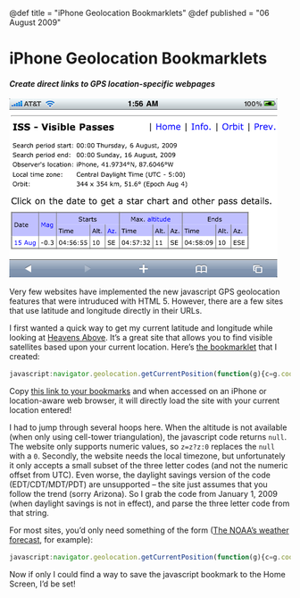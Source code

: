 @def title = "iPhone Geolocation Bookmarklets"
@def published = "06 August 2009"

# iPhone Geolocation Bookmarklets

#### _Create direct links to GPS location-specific webpages_

![Heaven's Above tracking the ISS on an iPhone](/assets/notes/geobookmark.png)

Very few websites have implemented the new javascript GPS geolocation features that were
intruduced with HTML 5. However, there are a few sites that use latitude and longitude
directly in their URLs.

I first wanted a quick way to get my current latitude and longitude while looking at
[Heavens Above](http://heavens-above.com/). It’s a great site that allows you to find
visible satellites based upon your current location. Here’s [the bookmarklet](javascript:navigator.geolocation.getCurrentPosition(function(g){c=g.coords;z=c.altitude;z=z?z:0;d=new%20Date(2009,0,1,0,0,0,0).toLocaleString().substr(-3,3);window.location='http://www.heavens-above.com/?lat='+c.latitude+'&lng='+c.longitude+'&alt='+z+'&loc=iPhone&tz='+d;},function(){alert('Permission%20denied.')});) that I created:

```javascript
javascript:navigator.geolocation.getCurrentPosition(function(g){c=g.coords;z=c.altitude;z=z?z:0;d=newDate(2009,0,1,0,0,0,0).toLocaleString().substr(-3,3);window.location="http://www.heavens-above.com/?lat="+c.latitude+"&lng="+c.longitude+"&alt="+z+"&loc=iPhone&tz="+d;},function(){alert("Permission denied.")});
```

Copy [this link to your bookmarks](javascript:navigator.geolocation.getCurrentPosition(function(g){c=g.coords;z=c.altitude;z=z?z:0;d=new%20Date(2009,0,1,0,0,0,0).toLocaleString().substr(-3,3);window.location='http://www.heavens-above.com/?lat='+c.latitude+'&lng='+c.longitude+'&alt='+z+'&loc=iPhone&tz='+d;},function(){alert('Permission%20denied.')});) and when accessed on an iPhone or
location-aware web browser, it will directly load the site with your current location
entered!

I had to jump through several hoops here. When the altitude is not available (when only
using cell-tower triangulation), the javascript code returns `null`. The website only supports
numeric values, so `z=z?z:0` replaces the `null` with a `0`. Secondly, the website needs the local
timezone, but unfortunately it only accepts a small subset of the three letter codes (and
not the numeric offset from UTC). Even worse, the daylight savings version of the code
(EDT/CDT/MDT/PDT) are unsupported – the site just assumes that you follow the trend (sorry
Arizona). So I grab the code from January 1, 2009 (when daylight savings is not in effect),
and parse the three letter code from that string.

For most sites, you’d only need something of the form ([The NOAA’s weather forecast](javascript:navigator.geolocation.getCurrentPosition(function(g){c=g.coords;window.location='http://forecast.weather.gov/MapClick.php?lat='+c.latitude+'&lon='+c.longitude;},function(){alert('Permission%20denied.')});), for
example):

```javascript
javascript:navigator.geolocation.getCurrentPosition(function(g){c=g.coords;window.location="http://forecast.weather.gov/MapClick.php?lat="+c.latitude+"&lon="+c.longitude;},function(){alert("Permission denied.")});
```

Now if only I could find a way to save the javascript bookmark
to the Home Screen, I’d be set!
